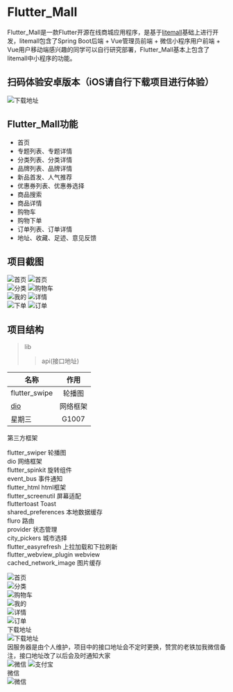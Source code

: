 Flutter_Mall
==========

Flutter_Mall是一款Flutter开源在线商城应用程序，是基于[litemall](https://github.com/linlinjava/litemall)基础上进行开发，litemall包含了Spring Boot后端 + Vue管理员前端 + 微信小程序用户前端 + Vue用户移动端感兴趣的同学可以自行研究部署，Flutter_Mall基本上包含了litemall中小程序的功能。<br>

扫码体验安卓版本（iOS请自行下载项目进行体验）
----------
![下载地址](https://www.pgyer.com/app/qrcode/mESx)<br>

Flutter_Mall功能
----------
* 首页<br>
* 专题列表、专题详情<br>
* 分类列表、分类详情<br>
* 品牌列表、品牌详情<br>
* 新品首发、人气推荐<br>
* 优惠券列表、优惠券选择<br>
* 商品搜索<br>
* 商品详情<br>
* 购物车<br>
* 购物下单<br>
* 订单列表、订单详情<br>
* 地址、收藏、足迹、意见反馈<br>

项目截图
------------------
![首页](https://github.com/youxinLu/mall/blob/master/screenshots/Screenshot_20190924_100618_com.example.mall.jpg)
![首页](https://github.com/youxinLu/mall/blob/master/screenshots/Screenshot_20190924_101103_com.example.mall.jpg)<br> 
![分类](https://github.com/youxinLu/mall/blob/master/screenshots/Screenshot_20190903_092324_com.example.mall.jpg)
![购物车](https://github.com/youxinLu/mall/blob/master/screenshots/Screenshot_20190903_094525_com.example.mall.jpg)<br> 
![我的](https://github.com/youxinLu/mall/blob/master/screenshots/Screenshot_20190903_094553_com.example.mall.jpg)
![详情](https://github.com/youxinLu/mall/blob/master/screenshots/Screenshot_20190924_101134_com.example.mall.jpg)<br> 
![下单](https://github.com/youxinLu/mall/blob/master/screenshots/Screenshot_20190903_094224_com.example.mall.jpg) 
![订单](https://github.com/youxinLu/mall/blob/master/screenshots/Screenshot_20190903_094532_com.example.mall.jpg)<br> 

项目结构
------------------
>lib
>>api(接口地址)


| 名称        | 作用         | 
| ------------- |:-------------:| 
| flutter_swipe     |轮播图 | 
|  [dio](https://github.com/flutterchina/dio)  | 网络框架      |  
|  星期三   | G1007    |   


第三方框架

flutter_swiper      轮播图<br> 
dio                 网络框架<br> 
flutter_spinkit     旋转组件<br> 
event_bus           事件通知<br> 
flutter_html        html框架<br> 
flutter_screenutil  屏幕适配<br> 
fluttertoast        Toast<br> 
shared_preferences  本地数据缓存 <br> 
fluro               路由<br> 
provider            状态管理<br> 
city_pickers        城市选择<br> 
flutter_easyrefresh 上拉加载和下拉刷新<br> 
flutter_webview_plugin webview<br> 
cached_network_image   图片缓存<br> 

![首页](https://github.com/youxinLu/mall/blob/master/screenshots/Screenshot_20190903_092259_com.example.mall.jpg)<br> 
![分类](https://github.com/youxinLu/mall/blob/master/screenshots/Screenshot_20190903_092324_com.example.mall.jpg)<br> 
![购物车](https://github.com/youxinLu/mall/blob/master/screenshots/Screenshot_20190903_094525_com.example.mall.jpg)<br> 
![我的](https://github.com/youxinLu/mall/blob/master/screenshots/Screenshot_20190903_094553_com.example.mall.jpg)<br> 
![详情](https://github.com/youxinLu/mall/blob/master/screenshots/Screenshot_20190903_092628_com.example.mall.jpg)<br> 
![订单](https://github.com/youxinLu/mall/blob/master/screenshots/Screenshot_20190903_094532_com.example.mall.jpg)<br> 
下载地址<br> 
![下载地址](https://www.pgyer.com/app/qrcode/mESx)
<br>
因服务器是由个人维护，项目中的接口地址会不定时更换，赞赏的老铁加我微信备注，接口地址改了以后会及时通知大家<br>
![微信](https://github.com/youxinLu/mall/blob/master/screenshots/微信图片_20190905142112.jpg)
![支付宝](https://github.com/youxinLu/mall/blob/master/screenshots/微信图片_20190905142121.jpg)<br> 
微信<br>
![微信](https://github.com/youxinLu/mall/blob/master/screenshots/QQ截图20190905142302.png)
